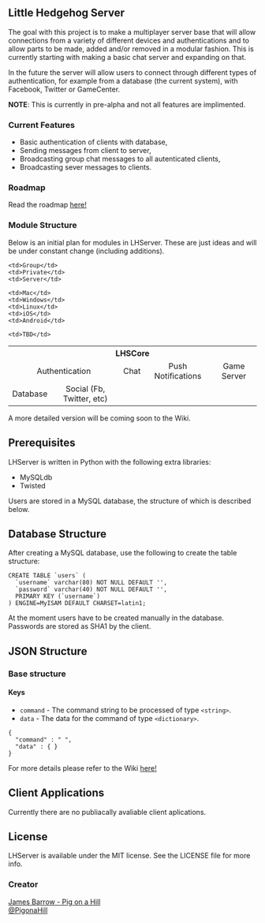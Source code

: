 ## Little Hedgehog Server

The goal with this project is to make a multiplayer server base that will allow connections from a variety of different devices and authentications and to allow parts to be made, added and/or removed in a modular fashion. This is currently starting with making a basic chat server and expanding on that.

In the future the server will allow users to connect through different types of authentication, for example from a database (the current system), with Facebook, Twitter or GameCenter.

**NOTE**: This is currently in pre-alpha and not all features are implimented.

### Current Features
- Basic authentication of clients with database,  
- Sending messages from client to server,  
- Broadcasting group chat messages to all autenticated clients,  
- Broadcasting sever messages to clients.  

### Roadmap
Read the roadmap [here!](https://github.com/Baza207/LHServer/blob/master/ROADMAP.md)

### Module Structure
Below is an initial plan for modules in LHServer. These are just ideas and will be under constant change (including additions).

<table>
  <th colspan="11">LHSCore</th>
  <tr align="center">
    <td colspan="2">Authentication</td>
    <td colspan="3">Chat</td>
    <td colspan="5">Push Notifications</td>
    <td colspan="1">Game Server</td>
  </tr>
  <tr align="center">
    <td>Database</td>
    <td>Social (Fb, Twitter, etc)</td>
    
    <td>Group</td>
    <td>Private</td>
    <td>Server</td>
    
    <td>Mac</td>
    <td>Windows</td>
    <td>Linux</td>
    <td>iOS</td>
    <td>Android</td>
    
    <td>TBD</td>
  </tr>
</table>

A more detailed version will be coming soon to the Wiki.

## Prerequisites

LHServer is written in Python with the following extra libraries:

- MySQLdb  
- Twisted

Users are stored in a MySQL database, the structure of which is described below.

## Database Structure

After creating a MySQL database, use the following to create the table structure:

```
CREATE TABLE `users` (
  `username` varchar(80) NOT NULL DEFAULT '',
  `password` varchar(40) NOT NULL DEFAULT '',
  PRIMARY KEY (`username`)
) ENGINE=MyISAM DEFAULT CHARSET=latin1;
```

At the moment users have to be created manually in the database. Passwords are stored as SHA1 by the client.

## JSON Structure

### Base structure
#### Keys
- `command` - The command string to be processed of type `<string>`.
- `data` - The data for the command of type `<dictionary>`.


```
{
  "command" : " ",
  "data" : { }
}
```

For more details please refer to the Wiki [here!](https://github.com/Baza207/LHServer/wiki/JSON-Structures)

## Client Applications

Currently there are no publiacally avaliable client aplications.

## License

LHServer is available under the MIT license. See the LICENSE file for more info.

### Creator

[James Barrow - Pig on a Hill](http://pigonahill.com)  
[@PigonaHill](https://twitter.com/PigonaHill)
